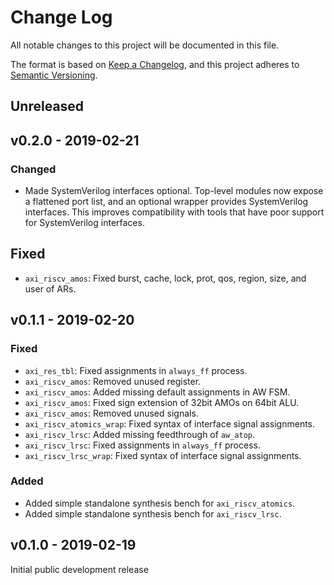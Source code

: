 # Change Log

All notable changes to this project will be documented in this file.

The format is based on [Keep a Changelog](http://keepachangelog.com/), and this project adheres to
[Semantic Versioning](http://semver.org).

## Unreleased

## v0.2.0 - 2019-02-21

### Changed
- Made SystemVerilog interfaces optional.  Top-level modules now expose a flattened port list, and
  an optional wrapper provides SystemVerilog interfaces.  This improves compatibility with tools
  that have poor support for SystemVerilog interfaces.

## Fixed
- `axi_riscv_amos`: Fixed burst, cache, lock, prot, qos, region, size, and user of ARs.

## v0.1.1 - 2019-02-20

### Fixed
- `axi_res_tbl`: Fixed assignments in `always_ff` process.
- `axi_riscv_amos`: Removed unused register.
- `axi_riscv_amos`: Added missing default assignments in AW FSM.
- `axi_riscv_amos`: Fixed sign extension of 32bit AMOs on 64bit ALU.
- `axi_riscv_amos`: Removed unused signals.
- `axi_riscv_atomics_wrap`: Fixed syntax of interface signal assignments.
- `axi_riscv_lrsc`: Added missing feedthrough of `aw_atop`.
- `axi_riscv_lrsc`: Fixed assignments in `always_ff` process.
- `axi_riscv_lrsc_wrap`: Fixed syntax of interface signal assignments.

### Added
- Added simple standalone synthesis bench for `axi_riscv_atomics`.
- Added simple standalone synthesis bench for `axi_riscv_lrsc`.

## v0.1.0 - 2019-02-19

Initial public development release
